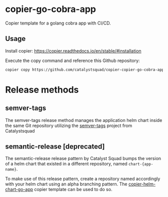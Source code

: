 # copier-go-cobra-app

Copier template for a golang cobra app with CI/CD.

## Usage

Install copier: https://copier.readthedocs.io/en/stable/#installation

Execute the copy command and reference this Github repository:
```sh
copier copy https://github.com/catalystsquad/copier-copier-go-cobra-app ./
```

# Release methods

## semver-tags

The semver-tags release method manages the application helm chart inside the
same Git repository utilizing the [semver-tags](https://github.com/catalystsquad/semver-tags)
project from Catalystsquad

## semantic-release [deprecated]

The semantic-release release pattern by Catalyst Squad bumps the version of a
helm chart that existed in a different repository, named `chart-{app-name}`.

To make use of this release pattern, create a repository named accordingly with
your helm chart using an alpha branching pattern. The 
[copier-helm-chart-go-app](https://github.com/catalystsquad/copier-helm-chart-go-app)
copier template can be used to do so.
